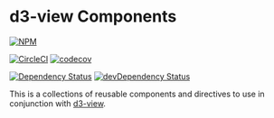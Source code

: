 # d3-view Components


[![NPM](https://badge.fury.io/js/d3-view-components.svg)](https://www.npmjs.com/package/d3-view-components)

[![CircleCI](https://circleci.com/gh/quantmind/d3-view-components.svg?style=svg)](https://circleci.com/gh/quantmind/d3-view-components)
[![codecov](https://codecov.io/gh/quantmind/d3-view-components/branch/master/graph/badge.svg)](https://codecov.io/gh/quantmind/d3-view-components)

[![Dependency Status](https://david-dm.org/quantmind/d3-view-components.svg)](https://david-dm.org/quantmind/d3-view-components)
[![devDependency Status](https://david-dm.org/quantmind/d3-view-components/dev-status.svg)](https://david-dm.org/quantmind/d3-view-components#info=devDependencies)


This is a collections of reusable components and directives to use in
conjunction with [d3-view][].


[d3-view]: https://github.com/quantmind/d3-view
